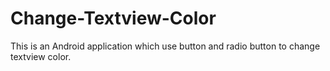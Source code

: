 Change-Textview-Color
=====================
This is an Android application which use button and radio button to change textview color.
